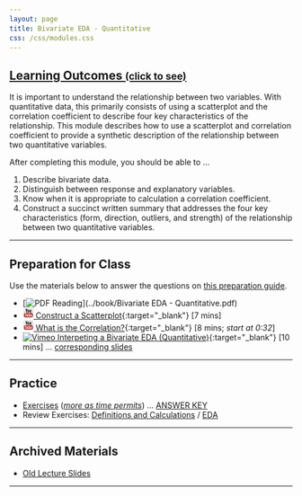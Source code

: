 ```yaml
---
layout: page
title: Bivariate EDA - Quantitative
css: /css/modules.css
---
```


<div class="panel-group-ILOs">
  <div class="panel panel-default">
    <div class="panel-heading">
      <h2 class="panel-title">
        <a data-toggle="collapse" href="#ILOs">Learning Outcomes <small>(click to see)</small></a>
      </h2>
    </div>
    <div id="ILOs" class="panel-collapse collapse">
      <div class="panel-body">
It is important to understand the relationship between two variables.  With quantitative data, this primarily consists of using a scatterplot and the correlation coefficient to describe four key characteristics of the relationship.  This module describes how to use a scatterplot and correlation coefficient to provide a synthetic description of the relationship between two quantitative variables.

<p>After completing this module, you should be able to ...</p>

<ol>
  <li>Describe bivariate data.</li>
  <li>Distinguish between response and explanatory variables.</li>
  <li>Know when it is appropriate to calculation a correlation coefficient.</li>
  <li>Construct a succinct written summary that addresses the four key characteristics (form, direction, outliers, and strength) of the relationship between two quantitative variables.</li>
</ol>
      </div>
    </div>
  </div>
</div>

----

## Preparation for Class

Use the materials below to answer the questions on [this preparation guide](Prep/BEDAQuant).

* [![PDF](../img/pdf.png) Reading](../book/Bivariate EDA - Quantitative.pdf)
* [![YouTube Link](../img/youtube.png) Construct a Scatterplot](https://www.youtube.com/watch?v=yXmz922K9Ks){:target="_blank"} [7 mins]
* [![YouTube Link](../img/youtube.png) What is the Correlation?](https://www.youtube.com/watch?v=PtYVrF_WT3A){:target="_blank"} [8 mins; *start at 0:32*]
* [![Vimeo](../img/dhovid.png) Interpeting a Bivariate EDA (Quantitative)](https://vimeo.com/user45324800/beda-quantsum){:target="_blank"} [10 mins] ... [corresponding slides](PPT/BEDAQuant_PPT.pptx)

----

## Practice

* [Exercises](CE/BEDAQuant_CE1) ([*more as time permits*](CE/BEDAQuant_CE2)) ... [ANSWER KEY](CE/KEY_BEDAQuant_CE)
* Review Exercises: [Definitions and Calculations](RE/BEDAQuant_RevEx_Defns) / [EDA](RE/BEDAQuant_RevEx_EDA)

----

## Archived Materials

* [Old Lecture Slides](PPT/BEDAQuant_PPT_old.pptx)

----
